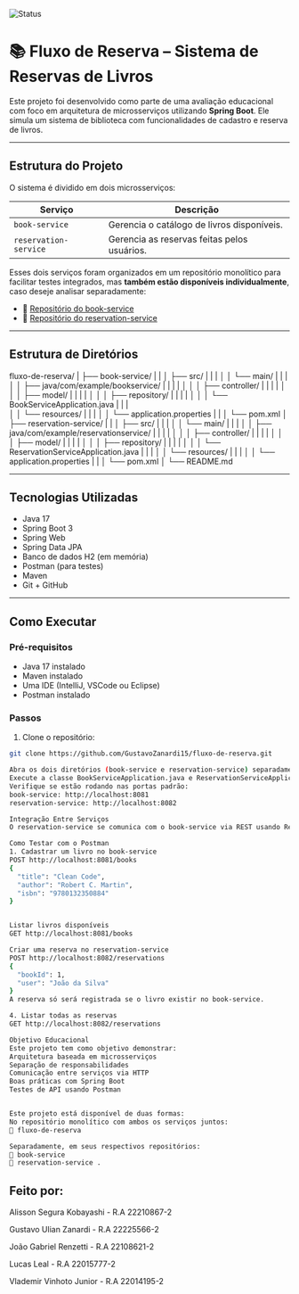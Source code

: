 ![Status](https://img.shields.io/badge/Status-Finalizado-brightgreen)

# 📚 Fluxo de Reserva – Sistema de Reservas de Livros

Este projeto foi desenvolvido como parte de uma avaliação educacional com foco em arquitetura de microsserviços utilizando **Spring Boot**. Ele simula um sistema de biblioteca com funcionalidades de cadastro e reserva de livros.

---

## Estrutura do Projeto

O sistema é dividido em dois microsserviços:

| Serviço              | Descrição                                   |
|----------------------|---------------------------------------------|
| `book-service`       | Gerencia o catálogo de livros disponíveis.  |
| `reservation-service`| Gerencia as reservas feitas pelos usuários. |

Esses dois serviços foram organizados em um repositório monolítico para facilitar testes integrados, mas **também estão disponíveis individualmente**, caso deseje analisar separadamente:

- 🔗 [Repositório do book-service](https://github.com/GustavoZanardi15/book-service)
- 🔗 [Repositório do reservation-service](https://github.com/GustavoZanardi15/reservation-service)

---

## Estrutura de Diretórios

fluxo-de-reserva/
|
├── book-service/
|   |
│   ├── src/
|   |   |
│   │   └── main/
|   |       |
│   │       ├── java/com/example/bookservice/
|   |       |   |
│   │       │   ├── controller/
|   |       |   |
│   │       │   ├── model/
|   |       |   |
│   │       │   ├── repository/
|   |       |   | 
│   │       │   └── BookServiceApplication.java
|   |       |   
│   │       └── resources/
|   |           |
│   │           └── application.properties
|   | 
│   └── pom.xml
│
├── reservation-service/
|   |
│   ├── src/
|   |   |
│   │   └── main/
|   |       |
│   │       ├── java/com/example/reservationservice/
|   |       |   |
│   │       │   ├── controller/
|   |       |   |
│   │       │   ├── model/
|   |       |   |
│   │       │   ├── repository/
|   |       |   |
│   │       │   └── ReservationServiceApplication.java
|   |       |
│   │       └── resources/
|   |           |
│   │           └── application.properties
|   |
│   └── pom.xml
│
└── README.md


---

## Tecnologias Utilizadas

- Java 17
- Spring Boot 3
- Spring Web
- Spring Data JPA
- Banco de dados H2 (em memória)
- Postman (para testes)
- Maven
- Git + GitHub

---

## Como Executar

### Pré-requisitos

- Java 17 instalado
- Maven instalado
- Uma IDE (IntelliJ, VSCode ou Eclipse)
- Postman instalado

### Passos

1. Clone o repositório:
```bash
git clone https://github.com/GustavoZanardi15/fluxo-de-reserva.git

Abra os dois diretórios (book-service e reservation-service) separadamente na sua IDE.
Execute a classe BookServiceApplication.java e ReservationServiceApplication.java.
Verifique se estão rodando nas portas padrão:
book-service: http://localhost:8081
reservation-service: http://localhost:8082

Integração Entre Serviços
O reservation-service se comunica com o book-service via REST usando RestTemplate, garantindo que apenas livros cadastrados possam ser reservados.

Como Testar com o Postman
1. Cadastrar um livro no book-service
POST http://localhost:8081/books
{
  "title": "Clean Code",
  "author": "Robert C. Martin",
  "isbn": "9780132350884"
}


Listar livros disponíveis
GET http://localhost:8081/books

Criar uma reserva no reservation-service
POST http://localhost:8082/reservations
{
  "bookId": 1,
  "user": "João da Silva"
}
A reserva só será registrada se o livro existir no book-service.

4. Listar todas as reservas
GET http://localhost:8082/reservations

Objetivo Educacional
Este projeto tem como objetivo demonstrar:
Arquitetura baseada em microsserviços
Separação de responsabilidades
Comunicação entre serviços via HTTP
Boas práticas com Spring Boot
Testes de API usando Postman


Este projeto está disponível de duas formas:
No repositório monolítico com ambos os serviços juntos:
🔗 fluxo-de-reserva

Separadamente, em seus respectivos repositórios:
🔗 book-service
🔗 reservation-service .

```
## Feito por:

Alisson Segura Kobayashi - R.A 22210867-2

Gustavo Ulian Zanardi    - R.A 22225566-2

João Gabriel Renzetti    - R.A 22108621-2

Lucas Leal               - R.A 22015777-2

Vlademir Vinhoto Junior  - R.A 22014195-2

